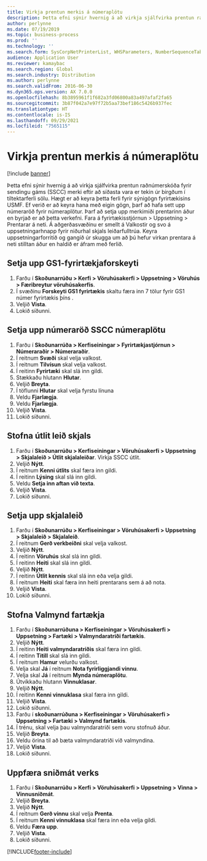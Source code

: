 ```yaml
---
title: Virkja prentun merkis á númeraplötu
description: Þetta efni sýnir hvernig á að virkja sjálfvirka prentun raðnúmerskóða fyrir sendingu gáms (SSCC) merki eftir að síðasta vara er tekin úr birgðum í tiltektarferli sölu.
author: perlynne
ms.date: 07/19/2019
ms.topic: business-process
ms.prod: ''
ms.technology: ''
ms.search.form: SysCorpNetPrinterList, WHSParameters, NumberSequenceTableListPage, NumberSequenceDetails, WHSDocumentRoutingLayout, WHSDocumentRouting, WHSRFMenuItem, WHSRFMenu, WHSWorkTemplateTable, WHSLicensePlateLabelBuildConfig, WHSLicensePlateLabel
audience: Application User
ms.reviewer: kamaybac
ms.search.region: Global
ms.search.industry: Distribution
ms.author: perlynne
ms.search.validFrom: 2016-06-30
ms.dyn365.ops.version: AX 7.0.0
ms.openlocfilehash: 8b3895961f1f682a3fd06800a83a497afaf2fa65
ms.sourcegitcommit: 3b87f042a7e97f72b5aa73bef186c5426b937fec
ms.translationtype: HT
ms.contentlocale: is-IS
ms.lasthandoff: 09/29/2021
ms.locfileid: "7565115"
---
```

# <a name="enable-license-plate-label-printing"></a>Virkja prentun merkis á númeraplötu

[!include [banner](../../includes/banner.md)]

Þetta efni sýnir hvernig á að virkja sjálfvirka prentun raðnúmerskóða fyrir sendingu gáms (SSCC) merki eftir að síðasta vara er tekin úr birgðum í tiltektarferli sölu. Hægt er að keyra þetta ferli fyrir sýnigögn fyrirtækisins USMF. Ef verið er að keyra hana með eigin gögn, þarf að hafa sett upp númeraröð fyrir númeraplötur. Þarf að setja upp merkimiði prentarinn áður en byrjað er að þetta verkefni. Fara á fyrirtækisstjórnun > Uppsetning > Prentarar á neti. Á aðgerðasvæðinu er smellt á Valkostir og svo á uppsetningarhnapp fyrir niðurhal skjals leiðarfulltrúa. Keyra uppsetningarforritið og gangið úr skugga um að þú hefur virkan prentara á neti stilltan áður en haldið er áfram með ferlið.


## <a name="set-up-the-gs1-company-prefix"></a>Setja upp GS1-fyrirtækjaforskeyti
1. Farðu í **Skoðunarrúðu > Kerfi > Vöruhúsakerfi > Uppsetning > Vöruhús > Færibreytur vöruhúsakerfis**.
2. Í svæðinu **Forskeyti GS1 fyrirtækis** skaltu færa inn 7 tölur fyrir GS1 númer fyrirtækis þíns .
3. Veljið **Vista**.
4. Lokið síðunni.

## <a name="setup-the-sscc-license-plate-number-sequence"></a>Setja upp númeraröð SSCC númeraplötu
1. Farðu í **Skoðunarrúða > Kerfiseiningar > Fyrirtækjastjórnun > Númeraraðir > Númeraraðir**.
2. Í reitnum **Svæði** skal velja valkost.
3. Í reitnum **Tilvísun** skal velja valkost.
4. Í reitinn **Fyrirtæki** skal slá inn gildi.
5. Stækkaðu hlutann **Hlutar**.
6. Veljið **Breyta**.
7. Í töflunni **Hlutar** skal velja fyrstu línuna
8. Veldu **Fjarlægja**.
9. Veldu **Fjarlægja**.
10. Veljið **Vista**.
11. Lokið síðunni.

## <a name="create-the-document-route-layout"></a>Stofna útlit leið skjals
1. Farðu í **Skoðunarrúðu > Kerfiseiningar > Vöruhúsakerfi > Uppsetning > Skjalaleið > Útlit skjalaleiðar**. Virkja SSCC útlit.  
2. Veljið **Nýtt**.
3. Í reitnum **Kenni útlits** skal færa inn gildi.
4. Í reitinn **Lýsing** skal slá inn gildi.
5. Veldu **Setja inn aftan við texta**.
6. Veljið **Vista**.
7. Lokið síðunni.

## <a name="set-up-the-document-routing"></a>Setja upp skjalaleið
1. Farðu í **Skoðunarrúðu > Kerfiseiningar > Vöruhúsakerfi > Uppsetning > Skjalaleið > Skjalaleið**.
2. Í reitnum **Gerð verkbeiðni** skal velja valkost.
3. Veljið **Nýtt**.
4. Í reitinn **Vöruhús** skal slá inn gildi.
5. Í reitinn **Heiti** skal slá inn gildi.
6. Veljið **Nýtt**.
7. Í reitinn **Útlit kennis** skal slá inn eða velja gildi.
8. Í reitnum **Heiti** skal færa inn heiti prentarans sem á að nota.
9. Veljið **Vista**.
10. Lokið síðunni.

## <a name="create-mobile-device-menu"></a>Stofna Valmynd fartækja
1. Farðu í **Skoðunarrúðuna > Kerfiseiningar > Vöruhúsakerfi > Uppsetning > Fartæki > Valmyndaratriði fartækis**.
2. Veljið **Nýtt**.
3. Í reitinn **Heiti valmyndaratriðis** skal færa inn gildi.
4. Í reitinn **Titill** skal slá inn gildi.
5. Í reitnum **Hamur** velurðu valkost.
6. Velja skal **Já** í reitnum **Nota fyrirliggjandi vinnu**.
7. Velja skal **Já** í reitnum **Mynda númeraplötu**.
8. Útvíkkaðu hlutann **Vinnuklasar**.
9. Veljið **Nýtt**.
10. Í reitinn **Kenni vinnuklasa** skal færa inn gildi.
11. Veljið **Vista**.
12. Lokið síðunni.
13. Farðu í **skoðunarrúðuna > Kerfiseiningar > Vöruhúsakerfi > Uppsetning > Fartæki > Valmynd fartækis**.
14. Í trénu, skal velja þau valmyndaratriði sem voru stofnuð áður.
15. Veljið **Breyta**.
16. Veldu örina til að bæta valmyndaratriði við valmyndina.
17. Veljið **Vista**.
18. Lokið síðunni.

## <a name="update-a-work-template"></a>Uppfæra sniðmát verks
1. Farðu í **Skoðunarrúðu > Kerfi > Vöruhúsakerfi > Uppsetning > Vinna > Vinnusniðmát**.
2. Veljið **Breyta**.
3. Veljið **Nýtt**.
4. Í reitnum **Gerð vinnu** skal velja **Prenta**.
5. Í reitnum **Kenni vinnuklasa** skal færa inn eða velja gildi.
6. Veldu **Færa upp**.
7. Veljið **Vista**.
8. Lokið síðunni.



[!INCLUDE[footer-include](../../../includes/footer-banner.md)]